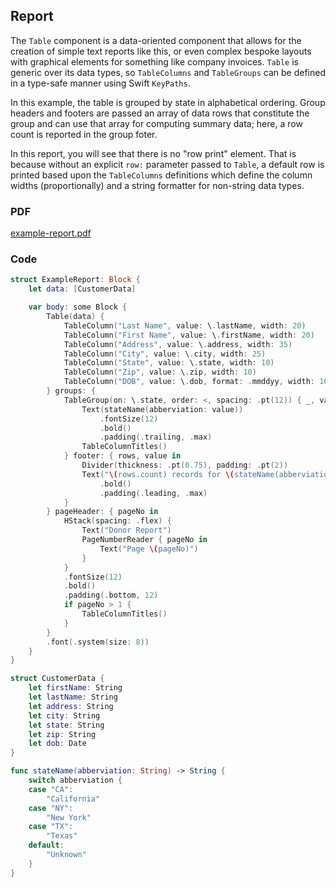 ##  Report
The `Table` component is a data-oriented component that allows for the creation of simple text reports like this, or even complex bespoke layouts with graphical elements for something like company invoices. `Table` is generic over its data types, so `TableColumns` and `TableGroups` can be defined in a type-safe manner using Swift `KeyPaths`.

In this example, the table is grouped by state in alphabetical ordering. Group headers and footers are passed an array of data rows that constitute the group and can use that array for computing summary data; here, a row count is reported in the group foter. 

In this report, you will see that there is no "row print" element. That is because without an explicit `row:` parameter passed to `Table`, a default row is printed based upon the `TableColumns` definitions which define the column widths (proportionally) and a string formatter for non-string data types.

### PDF
[example-report.pdf](example-report.pdf)
### Code

```swift
struct ExampleReport: Block {
    let data: [CustomerData]

    var body: some Block {
        Table(data) {
            TableColumn("Last Name", value: \.lastName, width: 20)
            TableColumn("First Name", value: \.firstName, width: 20)
            TableColumn("Address", value: \.address, width: 35)
            TableColumn("City", value: \.city, width: 25)
            TableColumn("State", value: \.state, width: 10)
            TableColumn("Zip", value: \.zip, width: 10)
            TableColumn("DOB", value: \.dob, format: .mmddyy, width: 10, alignment: .trailing)
        } groups: {
            TableGroup(on: \.state, order: <, spacing: .pt(12)) { _, value in
                Text(stateName(abberviation: value))
                    .fontSize(12)
                    .bold()
                    .padding(.trailing, .max)
                TableColumnTitles()
            } footer: { rows, value in
                Divider(thickness: .pt(0.75), padding: .pt(2))
                Text("\(rows.count) records for \(stateName(abberviation: value))")
                    .bold()
                    .padding(.leading, .max)
            }
        } pageHeader: { pageNo in
            HStack(spacing: .flex) {
                Text("Donor Report")
                PageNumberReader { pageNo in
                    Text("Page \(pageNo)")
                }
            }
            .fontSize(12)
            .bold()
            .padding(.bottom, 12)
            if pageNo > 1 {
                TableColumnTitles()
            }
        }
        .font(.system(size: 8))
    }
}

struct CustomerData {
    let firstName: String
    let lastName: String
    let address: String
    let city: String
    let state: String
    let zip: String
    let dob: Date
}

func stateName(abberviation: String) -> String {
    switch abberviation {
    case "CA":
        "California"
    case "NY":
        "New York"
    case "TX":
        "Texas"
    default:
        "Unknown"
    }
}
```
